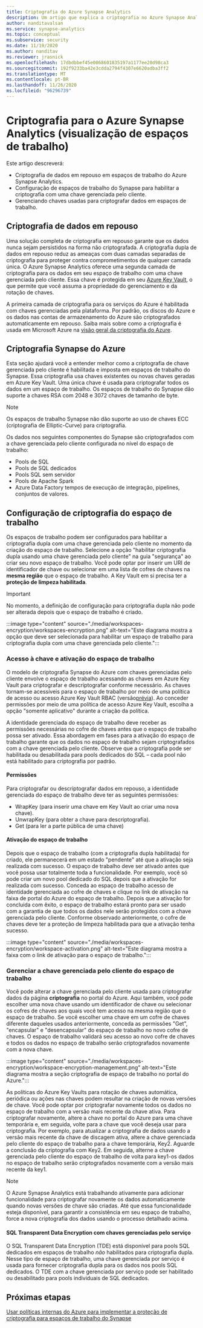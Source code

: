 ```yaml
---
title: Criptografia do Azure Synapse Analytics
description: Um artigo que explica a criptografia no Azure Synapse Analytics
author: nanditavalsan
ms.service: synapse-analytics
ms.topic: conceptual
ms.subservice: security
ms.date: 11/19/2020
ms.author: nanditav
ms.reviewer: jrasnick
ms.openlocfilehash: 17dbdbbef45e0068601835197a1177ee20d98ca3
ms.sourcegitcommit: 192f9233ba42e3cdda2794f4307e6620adba3ff2
ms.translationtype: MT
ms.contentlocale: pt-BR
ms.lasthandoff: 11/26/2020
ms.locfileid: "96296739"
---
```

# <a name="encryption-for-azure-synapse-analytics-workspaces-preview"></a>Criptografia para o Azure Synapse Analytics (visualização de espaços de trabalho)

Este artigo descreverá:
* Criptografia de dados em repouso em espaços de trabalho do Azure Synapse Analytics.
* Configuração de espaços de trabalho do Synapse para habilitar a criptografia com uma chave gerenciada pelo cliente.
* Gerenciando chaves usadas para criptografar dados em espaços de trabalho.

## <a name="encryption-of-data-at-rest"></a>Criptografia de dados em repouso

Uma solução completa de criptografia em repouso garante que os dados nunca sejam persistidos na forma não criptografada. A criptografia dupla de dados em repouso reduz as ameaças com duas camadas separadas de criptografia para proteger contra comprometimentos de qualquer camada única. O Azure Synapse Analytics oferece uma segunda camada de criptografia para os dados em seu espaço de trabalho com uma chave gerenciada pelo cliente. Essa chave é protegida em seu [Azure Key Vault](../../key-vault/general/overview.md), o que permite que você assuma a propriedade do gerenciamento e da rotação de chaves.

A primeira camada de criptografia para os serviços do Azure é habilitada com chaves gerenciadas pela plataforma. Por padrão, os discos do Azure e os dados nas contas de armazenamento do Azure são criptografados automaticamente em repouso. Saiba mais sobre como a criptografia é usada em Microsoft Azure na [visão geral da criptografia do Azure](../../security/fundamentals/encryption-overview.md).

## <a name="azure-synapse-encryption"></a>Criptografia Synapse do Azure

Esta seção ajudará você a entender melhor como a criptografia de chave gerenciada pelo cliente é habilitada e imposta em espaços de trabalho do Synapse. Essa criptografia usa chaves existentes ou novas chaves geradas em Azure Key Vault. Uma única chave é usada para criptografar todos os dados em um espaço de trabalho. Os espaços de trabalho do Synapse dão suporte a chaves RSA com 2048 e 3072 chaves de tamanho de byte.

> [!NOTE]
> Os espaços de trabalho Synapse não dão suporte ao uso de chaves ECC (criptografia de Elliptic-Curve) para criptografia.

Os dados nos seguintes componentes do Synapse são criptografados com a chave gerenciada pelo cliente configurada no nível do espaço de trabalho:
* Pools de SQL
 * Pools de SQL dedicados
 * Pools SQL sem servidor
* Pools de Apache Spark
* Azure Data Factory tempos de execução de integração, pipelines, conjuntos de valores.

## <a name="workspace-encryption-configuration"></a>Configuração de criptografia do espaço de trabalho

Os espaços de trabalho podem ser configurados para habilitar a criptografia dupla com uma chave gerenciada pelo cliente no momento da criação do espaço de trabalho. Selecione a opção "habilitar criptografia dupla usando uma chave gerenciada pelo cliente" na guia "segurança" ao criar seu novo espaço de trabalho. Você pode optar por inserir um URI de identificador de chave ou selecionar em uma lista de cofres de chaves na **mesma região** que o espaço de trabalho. A Key Vault em si precisa ter a **proteção de limpeza habilitada**.

> [!IMPORTANT]
> No momento, a definição de configuração para criptografia dupla não pode ser alterada depois que o espaço de trabalho é criado.

:::image type="content" source="./media/workspaces-encryption/workspaces-encryption.png" alt-text="Este diagrama mostra a opção que deve ser selecionada para habilitar um espaço de trabalho para criptografia dupla com uma chave gerenciada pelo cliente.":::

### <a name="key-access-and-workspace-activation"></a>Acesso à chave e ativação do espaço de trabalho

O modelo de criptografia Synapse do Azure com chaves gerenciadas pelo cliente envolve o espaço de trabalho acessando as chaves em Azure Key Vault para criptografar e descriptografar conforme necessário. As chaves tornam-se acessíveis para o espaço de trabalho por meio de uma política de acesso ou acesso Azure Key Vault RBAC (versão[prévia](../../key-vault/general/rbac-guide.md)). Ao conceder permissões por meio de uma política de acesso Azure Key Vault, escolha a opção "somente aplicativo" durante a criação da política.

 A identidade gerenciada do espaço de trabalho deve receber as permissões necessárias no cofre de chaves antes que o espaço de trabalho possa ser ativado. Essa abordagem em fases para a ativação do espaço de trabalho garante que os dados no espaço de trabalho sejam criptografados com a chave gerenciada pelo cliente. Observe que a criptografia pode ser habilitada ou desabilitada para pools dedicados do SQL – cada pool não está habilitado para criptografia por padrão.

#### <a name="permissions"></a>Permissões

Para criptografar ou descriptografar dados em repouso, a identidade gerenciada do espaço de trabalho deve ter as seguintes permissões:
* WrapKey (para inserir uma chave em Key Vault ao criar uma nova chave).
* UnwrapKey (para obter a chave para descriptografia).
* Get (para ler a parte pública de uma chave)

#### <a name="workspace-activation"></a>Ativação do espaço de trabalho

Depois que o espaço de trabalho (com a criptografia dupla habilitada) for criado, ele permanecerá em um estado "pendente" até que a ativação seja realizada com sucesso. O espaço de trabalho deve ser ativado antes que você possa usar totalmente toda a funcionalidade. Por exemplo, você só pode criar um novo pool dedicado do SQL depois que a ativação for realizada com sucesso. Conceda ao espaço de trabalho acesso de identidade gerenciada ao cofre de chaves e clique no link de ativação na faixa de portal do Azure do espaço de trabalho. Depois que a ativação for concluída com êxito, o espaço de trabalho estará pronto para ser usado com a garantia de que todos os dados nele serão protegidos com a chave gerenciada pelo cliente. Conforme observado anteriormente, o cofre de chaves deve ter a proteção de limpeza habilitada para que a ativação tenha sucesso.

:::image type="content" source="./media/workspaces-encryption/workspace-activation.png" alt-text="Este diagrama mostra a faixa com o link de ativação para o espaço de trabalho.":::


### <a name="manage-the-workspace-customer-managed-key"></a>Gerenciar a chave gerenciada pelo cliente do espaço de trabalho 

Você pode alterar a chave gerenciada pelo cliente usada para criptografar dados da página **criptografia** no portal do Azure. Aqui também, você pode escolher uma nova chave usando um identificador de chave ou selecionar os cofres de chaves aos quais você tem acesso na mesma região que o espaço de trabalho. Se você escolher uma chave em um cofre de chaves diferente daqueles usados anteriormente, conceda as permissões "Get", "encapsular" e "desencapsular" do espaço de trabalho no novo cofre de chaves. O espaço de trabalho validará seu acesso ao novo cofre de chaves e todos os dados no espaço de trabalho serão criptografados novamente com a nova chave.

:::image type="content" source="./media/workspaces-encryption/workspace-encryption-management.png" alt-text="Este diagrama mostra a seção criptografia de espaço de trabalho no portal do Azure.":::

As políticas do Azure Key Vaults para rotação de chaves automática, periódica ou ações nas chaves podem resultar na criação de novas versões de chave. Você pode optar por criptografar novamente todos os dados no espaço de trabalho com a versão mais recente da chave ativa. Para criptografar novamente, altere a chave no portal do Azure para uma chave temporária e, em seguida, volte para a chave que você deseja usar para criptografia. Por exemplo, para atualizar a criptografia de dados usando a versão mais recente da chave de discagem ativa, altere a chave gerenciada pelo cliente do espaço de trabalho para a chave temporária, Key2. Aguarde a conclusão da criptografia com Key2. Em seguida, alterne a chave gerenciada pelo cliente do espaço de trabalho de volta para key1-os dados no espaço de trabalho serão criptografados novamente com a versão mais recente da key1.

> [!NOTE]
> O Azure Synapse Analytics está trabalhando ativamente para adicionar funcionalidade para criptografar novamente os dados automaticamente quando novas versões de chave são criadas. Até que essa funcionalidade esteja disponível, para garantir a consistência em seu espaço de trabalho, force a nova criptografia dos dados usando o processo detalhado acima.

#### <a name="sql-transparent-data-encryption-with-service-managed-keys"></a>SQL Transparent Data Encryption com chaves gerenciadas pelo serviço

O SQL Transparent Data Encryption (TDE) está disponível para pools SQL dedicados em espaços de trabalho *não* habilitados para criptografia dupla. Nesse tipo de espaço de trabalho, uma chave gerenciada por serviço é usada para fornecer criptografia dupla para os dados nos pools SQL dedicados. O TDE com a chave gerenciada por serviço pode ser habilitado ou desabilitado para pools individuais de SQL dedicados.

## <a name="next-steps"></a>Próximas etapas

[Usar políticas internas do Azure para implementar a proteção de criptografia para espaços de trabalho do Synapse](../policy-reference.md)

